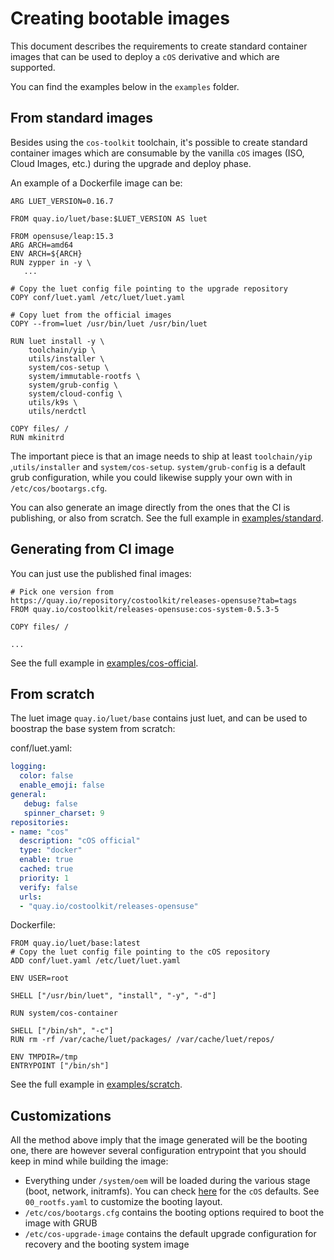# Creating bootable images

This document describes the requirements to create standard container images that can be used to deploy a `cOS` derivative and which are supported.

You can find the examples below in the `examples` folder.

## From standard images

Besides using the `cos-toolkit` toolchain, it's possible to create standard container images which are consumable by the vanilla `cOS` images (ISO, Cloud Images, etc.) during the upgrade and deploy phase.

An example of a Dockerfile image can be:

```
ARG LUET_VERSION=0.16.7

FROM quay.io/luet/base:$LUET_VERSION AS luet

FROM opensuse/leap:15.3
ARG ARCH=amd64
ENV ARCH=${ARCH}
RUN zypper in -y \
   ...

# Copy the luet config file pointing to the upgrade repository
COPY conf/luet.yaml /etc/luet/luet.yaml

# Copy luet from the official images
COPY --from=luet /usr/bin/luet /usr/bin/luet

RUN luet install -y \
    toolchain/yip \
    utils/installer \
    system/cos-setup \
    system/immutable-rootfs \
    system/grub-config \
    system/cloud-config \
    utils/k9s \
    utils/nerdctl

COPY files/ /
RUN mkinitrd

```

The important piece is that an image needs to ship at least `toolchain/yip` ,`utils/installer` and `system/cos-setup`. `system/grub-config` is a default grub configuration, while you could likewise supply your own with in `/etc/cos/bootargs.cfg`.

You can also generate an image directly from the ones that the CI is publishing, or also from scratch. See the full example in [examples/standard](/examples/standard).

## Generating from CI image

You can just use the published final images:

```
# Pick one version from https://quay.io/repository/costoolkit/releases-opensuse?tab=tags
FROM quay.io/costoolkit/releases-opensuse:cos-system-0.5.3-5 

COPY files/ /

...
```

See the full example in [examples/cos-official](/examples/cos-official).

## From scratch

The luet image `quay.io/luet/base` contains just luet, and can be used to boostrap the base system from scratch:

conf/luet.yaml:
```yaml
logging:
  color: false
  enable_emoji: false
general:
   debug: false
   spinner_charset: 9
repositories:
- name: "cos"
  description: "cOS official"
  type: "docker"
  enable: true
  cached: true
  priority: 1
  verify: false
  urls:
  - "quay.io/costoolkit/releases-opensuse"
```

Dockerfile:
```
FROM quay.io/luet/base:latest
# Copy the luet config file pointing to the cOS repository
ADD conf/luet.yaml /etc/luet/luet.yaml

ENV USER=root

SHELL ["/usr/bin/luet", "install", "-y", "-d"]

RUN system/cos-container

SHELL ["/bin/sh", "-c"]
RUN rm -rf /var/cache/luet/packages/ /var/cache/luet/repos/

ENV TMPDIR=/tmp
ENTRYPOINT ["/bin/sh"]
```

See the full example in [examples/scratch](/examples/scratch).

## Customizations

All the method above imply that the image generated will be the booting one, there are however several configuration entrypoint that you should keep in mind while building the image:

- Everything under `/system/oem` will be loaded during the various stage (boot, network, initramfs). You can check [here](https://github.com/rancher-sandbox/cOS-toolkit/tree/e411d8b3f0044edffc6fafa39f3097b471ef46bc/packages/cloud-config/oem) for the `cOS` defaults. See `00_rootfs.yaml` to customize the booting layout.
- `/etc/cos/bootargs.cfg` contains the booting options required to boot the image with GRUB
- `/etc/cos-upgrade-image` contains the default upgrade configuration for recovery and the booting system image